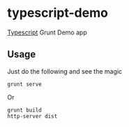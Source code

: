 # typescript-demo
[Typescript](http://www.typescriptlang.org/) Grunt Demo app

Usage
---
Just do the following and see the magic

	grunt serve
	
Or

	grunt build
	http-server dist



